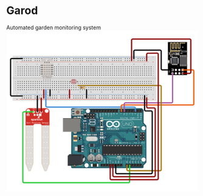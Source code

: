 # Garod
 Automated garden monitoring system
![Garod Arduino Uno Scheme](https://github.com/Dagread/Garod/blob/main/Scheme/GarodScheme.png?raw=true)
